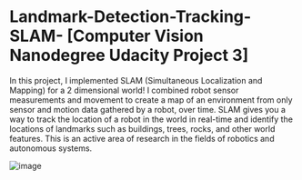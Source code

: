 # Landmark-Detection-Tracking-SLAM- [Computer Vision Nanodegree Udacity Project 3]

In this project, I  implemented SLAM (Simultaneous Localization and Mapping) for a 2 dimensional world! I combined robot sensor measurements and movement to create a map of an environment from only sensor and motion data gathered by a robot, over time. SLAM gives you a way to track the location of a robot in the world in real-time and identify the locations of landmarks such as buildings, trees, rocks, and other world features. This is an active area of research in the fields of robotics and autonomous systems.

![image](https://user-images.githubusercontent.com/54520113/132263662-9be7b8a1-ce14-4046-b71b-f12a5858b3d1.png)
